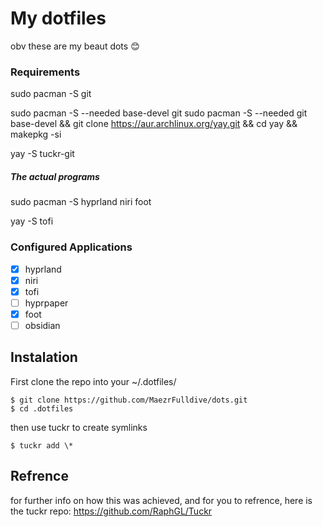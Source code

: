 # My dotfiles

obv these are my beaut dots 😊

### Requirements

sudo pacman -S git

sudo pacman -S --needed base-devel git
sudo pacman -S --needed git base-devel && git clone https://aur.archlinux.org/yay.git && cd yay && makepkg -si

yay -S tuckr-git

##### The actual programs 
sudo pacman -S hyprland niri foot

yay -S tofi

### Configured Applications
- [X] hyprland
- [X] niri
- [X] tofi
- [ ] hyprpaper
- [X] foot
- [ ] obsidian 

## Instalation

First clone the repo into your ~/.dotfiles/

```
$ git clone https://github.com/MaezrFulldive/dots.git
$ cd .dotfiles
```

then use tuckr to create symlinks 

```
$ tuckr add \*
```

## Refrence
for further info on how this was achieved, and for you to refrence, here is the tuckr repo: https://github.com/RaphGL/Tuckr




